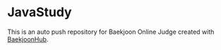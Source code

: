 # JavaStudy
This is an auto push repository for Baekjoon Online Judge created with [BaekjoonHub](https://github.com/BaekjoonHub/BaekjoonHub).
